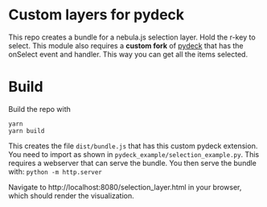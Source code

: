 Custom layers for pydeck
========================

This repo creates a bundle for a nebula.js selection layer. Hold the r-key to select.
This module also requires a **custom fork** of [pydeck](https://github.com/JeremyBYU/deck.gl/tree/unsafeDeckGL) that has the onSelect event and handler. This way you can get all the items selected.

# Build

Build the repo with

```
yarn
yarn build
```

This creates the file `dist/bundle.js` that has this custom pydeck extension. You need to import as shown in `pydeck_example/selection_example.py`. This requires a webserver that can serve the bundle. You then serve the bundle with: `python -m http.server`


Navigate to http://localhost:8080/selection_layer.html in your browser, which should render the visualization.
